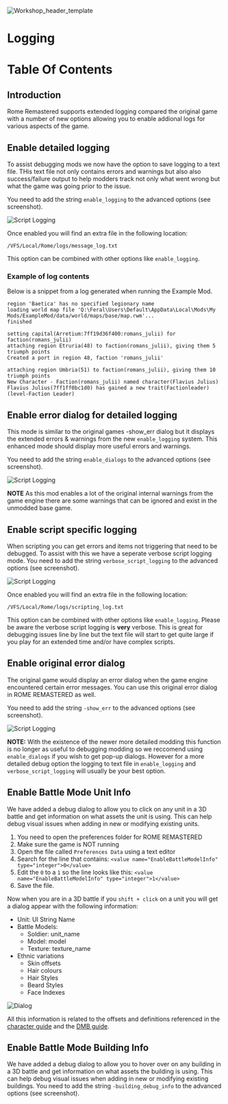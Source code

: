 ![Workshop_header_template](/Workshop_header_template.png)
# Logging

# Table Of Contents

## Introduction
Rome Remastered supports extended logging compared the original game with a number of new options allowing you to enable addional logs for various aspects of the game.

## Enable detailed logging

To assist debugging mods we now have the option to save logging to a text file. THis text file not only contains errors and warnings but also also success/failure output to help modders track not only what went wrong but what the game was going prior to the issue.

You need to add the string `enable_logging` to the advanced options (see screenshot).

![Script Logging](/documentation/feature_guides/logging/enable_logging.jpg)

Once enabled you will find an extra file in the following location:

`/VFS/Local/Rome/logs/message_log.txt`

This option can be combined with other options like `enable_logging`.

### Example of log contents

Below is a snippet from a log generated when running the Example Mod.

```
region 'Baetica' has no specified legionary name
loading world map file 'Q:\Feral\Users\Default\AppData\Local\Mods\My Mods/ExampleMod/data/world/maps/base/map.rwm'...
finished

setting capital(Arretium:7ff19d36f400:romans_julii) for faction(romans_julii)
attaching region Etruria(48) to faction(romans_julii), giving them 5 triumph points
Created a port in region 48, faction 'romans_julii'

attaching region Umbria(51) to faction(romans_julii), giving them 10 triumph points
New Character - Faction(romans_julii) named character(Flavius Julius)
Flavius Julius(7ff1ff0bc1d0) has gained a new trait(Factionleader)(level-Faction Leader)
```

## Enable error dialog for detailed logging

This mode is similar to the original games -show_err dialog but it displays the extended errors & warnings from the new `enable_logging` system. This enhanced mode should display more useful errors and warnings.

You need to add the string `enable_dialogs` to the advanced options (see screenshot).

![Script Logging](/documentation/feature_guides/logging/enable_dialogs.jpg)

**NOTE** As this mod enables a lot of the original internal warnings from the game engine there are some warnings that can be ignored and exist in the unmodded base game.

## Enable script specific logging

When scripting you can get errors and items not triggering that need to be debugged. To assist with this we have a seperate verbose script logging mode. You need to add the string `verbose_script_logging` to the advanced options (see screenshot).

![Script Logging](/documentation/feature_guides/scripts/script_logging.jpg)

Once enabled you will find an extra file in the following location:

`/VFS/Local/Rome/logs/scripting_log.txt`

This option can be combined with other options like `enable_logging`. Please be aware the verbose script logging is **very** verbose. This is great for debugging issues line by line but the text file will start to get quite large if you play for an extended time and/or have complex scripts.

## Enable original error dialog

The original game would display an error dialog when the game engine encountered certain error messages. You can use this original error dialog in ROME REMASTERED as well.

You need to add the string `-show_err` to the advanced options (see screenshot).

![Script Logging](/documentation/feature_guides/logging/show_err.jpg)

**NOTE:** With the existence of the newer more detailed modding this function is no longer as useful to debugging modding so we reccomend using `enable_dialogs` if you wish to get pop-up dialogs. However for a more detailed debug option the logging to text file in `enable_logging` and `verbose_script_logging` will usually be your best option.

## Enable Battle Mode Unit Info

We have added a debug dialog to allow you to click on any unit in a 3D battle and get information on what assets the unit is using. This can help debug visual issues when adding in new or modifying existing units.

1. You need to open the preferences folder for ROME REMASTERED
2. Make sure the game is NOT running
3. Open the file called `Preferences Data` using a text editor
4. Search for the line that contains: `<value name="EnableBattleModelInfo" type="integer">0</value>`
5. Edit the `0` to a `1` so the line looks like this:                         `<value name="EnableBattleModelInfo" type="integer">1</value>`
6. Save the file.

Now when you are in a 3D battle if you `shift + click` on a unit you will get a dialog appear with the following information:

* Unit: UI String Name
* Battle Models:
  * Soldier: unit_name
  * Model: model
  * Texture: texture_name
* Ethnic variations
  * Skin offsets
  * Hair colours
  * Hair Styles
  * Beard Styles
  * Face Indexes

![Dialog](/documentation/feature_guides/logging/model_info_dialog.jpg)  

All this information is related to the offsets and definitions referenced in the [character guide](/documentation/techart_guides/Characters.md) and the  [DMB guide](documentation/data_file_guides/DMB.md).

## Enable Battle Mode Building Info 

We have added a debug dialog to allow you to hover over on any building in a 3D battle and get information on what assets the building is using. This can help debug visual issues when adding in new or modifying existing buildings. You need to add the string `-building_debug_info` to the advanced options (see screenshot).


